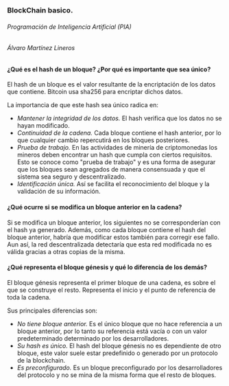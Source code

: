 ### BlockChain basico.
###### Programación de Inteligencia Artificial (PIA)
###### Álvaro Martínez Lineros 

#### ¿Qué es el hash de un bloque? ¿Por qué es importante que sea único?
El hash de un bloque es el valor resultante de la encriptación de los datos que contiene. Bitcoin usa sha256 para encriptar dichos datos.

La importancia de que este hash sea único radica en:
- *Mantener la integridad de los datos.* El hash verifica que los datos no se hayan modificado.
- *Continuidad de la cadena.* Cada bloque contiene el hash anterior, por lo que cualquier cambio repercutirá en los bloques posteriores. 
- *Prueba de trabajo.* En las actividades de minería de criptomonedas los mineros deben encontrar un hash que cumpla con ciertos requisitos. Esto se conoce como "prueba de trabajo" y es una forma de asegurar que los bloques sean agregados de manera consensuada y que el sistema sea seguro y descentralizado.
- *Identificación única.* Así se facilita el reconocimiento del bloque y la validación de su información.
#### ¿Qué ocurre si se modifica un bloque anterior en la cadena?
Si se modifica un bloque anterior, los siguientes no se corresponderían con el hash ya generado. Además, como cada bloque contiene el hash del bloque anterior, habría que modificar estos también para corregir ese fallo. Aun así, la red descentralizada detectaría que esta red modificada no es válida gracias a otras copias de la misma.
#### ¿Qué representa el bloque génesis y qué lo diferencia de los demás?
El bloque génesis representa el primer bloque de una cadena, es sobre el que se construye el resto. Representa el inicio y el punto de referencia de toda la cadena.

Sus principales diferencias son:
- *No tiene bloque anterior.* Es el único bloque que no hace referencia a un bloque anterior, por lo tanto su referencia está vacía o con un valor predeterminado determinado por los desarrolladores.
- *Su hash es único.* El hash del bloque génesis no es dependiente de otro bloque, este valor suele estar predefinido o generado por un protocolo de la blockchain.
- *Es preconfigurado.* Es un bloque preconfigurado por los desarrolladores del protocolo y no se mina de la misma forma que el resto de bloques.
